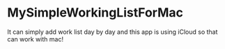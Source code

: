 # MySimpleWorkingListForMac
It can simply add work list day by day and this app is using iCloud so that can work with mac!
